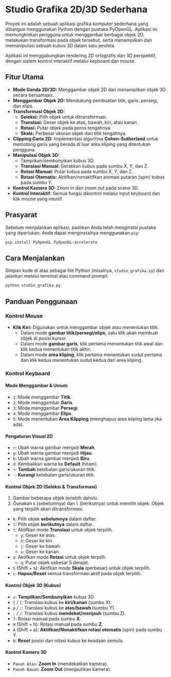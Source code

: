 

# Studio Grafika 2D/3D Sederhana

Proyek ini adalah sebuah aplikasi grafika komputer sederhana yang dibangun menggunakan Python dengan pustaka PyOpenGL. Aplikasi ini memungkinkan pengguna untuk menggambar berbagai objek 2D, melakukan transformasi pada objek tersebut, serta menampilkan dan memanipulasi sebuah kubus 3D dalam satu jendela.

Aplikasi ini menggabungkan rendering 2D ortografis dan 3D perspektif, dengan sistem kontrol interaktif melalui keyboard dan mouse.

## Fitur Utama

  * **Mode Ganda 2D/3D:** Menggambar objek 2D dan menampilkan objek 3D secara bersamaan.
  * **Menggambar Objek 2D:** Mendukung pembuatan titik, garis, persegi, dan elips.
  * **Transformasi Objek 2D:**
      * **Seleksi:** Pilih objek untuk ditransformasi.
      * **Translasi:** Geser objek ke atas, bawah, kiri, atau kanan.
      * **Rotasi:** Putar objek pada poros tengahnya.
      * **Skala:** Perbesar ukuran objek dari titik tengahnya.
  * **Clipping Garis 2D:** Implementasi algoritma **Cohen-Sutherland** untuk memotong garis yang berada di luar area kliping yang ditentukan pengguna.
  * **Manipulasi Objek 3D:**
      * Tampilkan/sembunyikan kubus 3D.
      * **Translasi Manual:** Gerakkan kubus pada sumbu X, Y, dan Z.
      * **Rotasi Manual:** Putar kubus pada sumbu X, Y, dan Z.
      * **Rotasi Otomatis:** Aktifkan/nonaktifkan animasi putaran (spin) kubus pada sumbu Y.
  * **Kontrol Kamera 3D:** Zoom in dan zoom out pada scene 3D.
  * **Kontrol Interaktif:** Semua fungsi dikontrol melalui input keyboard dan klik mouse yang intuitif.

## Prasyarat

Sebelum menjalankan aplikasi, pastikan Anda telah menginstal pustaka yang diperlukan. Anda dapat menginstalnya menggunakan `pip`:

```bash
pip install PyOpenGL PyOpenGL-accelerate
```

## Cara Menjalankan

Simpan kode di atas sebagai file Python (misalnya, `studio_grafika.py`) dan jalankan melalui terminal atau command prompt:

```bash
python studio_grafika.py
```

## Panduan Penggunaan

### Kontrol Mouse

  * **Klik Kiri:** Digunakan untuk menggambar objek atau menentukan titik.
      * Dalam mode **gambar titik/persegi/elips**, satu klik akan membuat objek di posisi kursor.
      * Dalam mode **gambar garis**, klik pertama menentukan titik awal dan klik kedua menentukan titik akhir.
      * Dalam mode **area kliping**, klik pertama menentukan sudut pertama dan klik kedua menentukan sudut kedua dari area kliping.

### Kontrol Keyboard

#### Mode Menggambar & Umum

  * `1`: Mode menggambar **Titik**.
  * `2`: Mode menggambar **Garis**.
  * `3`: Mode menggambar **Persegi**.
  * `4`: Mode menggambar **Elips**.
  * `5`: Mode menentukan **Area Klipping** (menghapus area kliping lama jika ada).

#### Pengaturan Visual 2D

  * `r`: Ubah warna gambar menjadi **Merah**.
  * `g`: Ubah warna gambar menjadi **Hijau**.
  * `b`: Ubah warna gambar menjadi **Biru**.
  * `d`: Kembalikan warna ke **Default** (hitam).
  * `+`: **Tambah** ketebalan garis/ukuran titik.
  * `-`: **Kurangi** ketebalan garis/ukuran titik.

#### Kontrol Objek 2D (Seleksi & Transformasi)

1.  Gambar beberapa objek terlebih dahulu.
2.  Gunakan `k` (sebelumnya) dan `l` (berikutnya) untuk memilih objek. Objek yang terpilih akan ditransformasi.

<!-- end list -->

  * `k`: Pilih objek **sebelumnya** dalam daftar.
  * `l`: Pilih objek **berikutnya** dalam daftar.
  * `t`: Aktifkan mode **Translasi** untuk objek terpilih.
      * `y`: Geser ke atas.
      * `h`: Geser ke kiri.
      * `j`: Geser ke bawah.
      * `u`: Geser ke kanan.
  * `o`: Aktifkan mode **Rotasi** untuk objek terpilih.
      * `q`: Putar objek sebesar 5 derajat.
  * `S` (Shift + s): Aktifkan mode **Skala** (perbesar) untuk objek terpilih.
  * `c`: **Hapus/Reset** semua transformasi aktif pada objek terpilih.

#### Kontrol Objek 3D (Kubus)

  * `v`: **Tampilkan/Sembunyikan** kubus 3D.
  * `[` / `]`: Translasi kubus ke **kiri/kanan** (sumbu X).
  * `p` / `;`: Translasi kubus ke **atas/bawah** (sumbu Y).
  * `.` / `/`: Translasi kubus **mendekat/menjauh** (sumbu Z).
  * `f`: Rotasi manual pada sumbu **X**.
  * `H` (Shift + h): Rotasi manual pada sumbu **Z**.
  * `A` (Shift + a): **Aktifkan/Nonaktifkan rotasi otomatis** (spin) pada sumbu Y.
  * `0`: **Reset** posisi dan rotasi kubus ke keadaan semula.

#### Kontrol Kamera 3D

  * `Panah Atas`: **Zoom In** (mendekatkan kamera).
  * `Panah Bawah`: **Zoom Out** (menjauhkan kamera).
